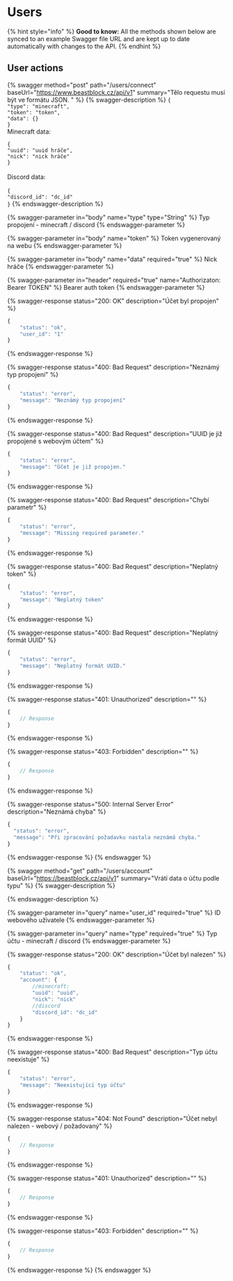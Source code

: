# Users

{% hint style="info" %}
**Good to know:** All the methods shown below are synced to an example Swagger file URL and are kept up to date automatically with changes to the API.
{% endhint %}

## User actions

{% swagger method="post" path="/users/connect" baseUrl="https://www.beastblock.cz/api/v1" summary="Tělo requestu musí být ve formátu JSON. " %}
{% swagger-description %}
`{`\
&#x20; `"type": "minecraft",`\
&#x20; `"token": "token",`\
&#x20; `"data": {}`\
`}`\
Minecraft data:

`{`\
&#x20; `"uuid": "uuid hráče",`\
&#x20; `"nick": "nick hráče"`\
`}`\
\
Discord data:\
\
`{`\
&#x20; `"discord_id": "dc_id"`\
`}`
{% endswagger-description %}

{% swagger-parameter in="body" name="type" type="String" %}
Typ propojení - minecraft / discord
{% endswagger-parameter %}

{% swagger-parameter in="body" name="token" %}
Token vygenerovaný na webu
{% endswagger-parameter %}

{% swagger-parameter in="body" name="data" required="true" %}
Nick hráče
{% endswagger-parameter %}

{% swagger-parameter in="header" required="true" name="Authorizaton: Bearer TOKEN" %}
Bearer auth token
{% endswagger-parameter %}

{% swagger-response status="200: OK" description="Účet byl propojen" %}
```javascript
{
    "status": "ok",
    "user_id": "1"
}
```
{% endswagger-response %}

{% swagger-response status="400: Bad Request" description="Neznámý typ propojení" %}
```javascript
{
    "status": "error",
    "message": "Neznámý typ propojení"
}
```
{% endswagger-response %}

{% swagger-response status="400: Bad Request" description="UUID je již propojené s webovým účtem" %}
```javascript
{
    "status": "error",
    "message": "Účet je již propojen."
}
```
{% endswagger-response %}

{% swagger-response status="400: Bad Request" description="Chybí parametr" %}
```javascript
{
    "status": "error",
    "message": "Missing required parameter."
}
```
{% endswagger-response %}

{% swagger-response status="400: Bad Request" description="Neplatný token" %}
```javascript
{
    "status": "error",
    "message": "Neplatný token"
}
```
{% endswagger-response %}

{% swagger-response status="400: Bad Request" description="Neplatný formát UUID" %}
```javascript
{
    "status": "error",
    "message": "Neplatný formát UUID."
}
```
{% endswagger-response %}

{% swagger-response status="401: Unauthorized" description="" %}
```javascript
{
    // Response
}
```
{% endswagger-response %}

{% swagger-response status="403: Forbidden" description="" %}
```javascript
{
    // Response
}
```
{% endswagger-response %}

{% swagger-response status="500: Internal Server Error" description="Neznámá chyba" %}
```javascript
{
  "status": "error",
  "message": "Při zpracování požadavku nastala neznámá chyba."
}
```
{% endswagger-response %}
{% endswagger %}

{% swagger method="get" path="/users/account" baseUrl="https://beastblock.cz/api/v1" summary="Vrátí data o účtu podle typu" %}
{% swagger-description %}

{% endswagger-description %}

{% swagger-parameter in="query" name="user_id" required="true" %}
ID webového uživatele
{% endswagger-parameter %}

{% swagger-parameter in="query" name="type" required="true" %}
Typ účtu - minecraft / discord
{% endswagger-parameter %}

{% swagger-response status="200: OK" description="Účet byl nalezen" %}
```javascript
{
    "status": "ok",
    "account": {
        //minecraft:
        "uuid": "uuid",
        "nick": "nick"
        //discord
        "discord_id": "dc_id"
    }
}
```
{% endswagger-response %}

{% swagger-response status="400: Bad Request" description="Typ účtu neexistuje" %}
```javascript
{
    "status": "error",
    "message": "Neexistující typ účtu"
}
```
{% endswagger-response %}

{% swagger-response status="404: Not Found" description="Účet nebyl nalezen - webový / požadovaný" %}
```javascript
{
    // Response
}
```
{% endswagger-response %}

{% swagger-response status="401: Unauthorized" description="" %}
```javascript
{
    // Response
}
```
{% endswagger-response %}

{% swagger-response status="403: Forbidden" description="" %}
```javascript
{
    // Response
}
```
{% endswagger-response %}
{% endswagger %}

